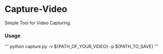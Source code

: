 # Capture-Video
Simple Tool for Video Capturing.

### Usage
'''
python capture.py -v ${PATH_OF_YOUR_VIDEO} -p ${PATH_TO_SAVE}
'''
